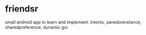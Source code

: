 # friendsr
small android app to learn and implement: intents, savedoninstance, sharedpreference, dynamic gui  
